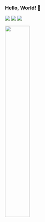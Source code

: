 ### Hello, World! 👋

<a href="https://picturehouse.github.io" target="_blank"><img src="https://img.shields.io/badge/GitHub Page-181717?style=for-the-badge&logo=GitHub&logoColor=white"/></a>
<a href="https://blog.naver.com/picture_house" target="_blank"><img src="https://img.shields.io/badge/Naver Blog-03C75A?style=for-the-badge&logo=Naver&logoColor=white"/></a>
<a href="https://www.linkedin.com/in/yune-cho-2bbbb9225" target="_blank"><img src="https://img.shields.io/badge/LinkedIn-0A66C2?style=for-the-badge&logo=LinkedIn&logoColor=white"/></a>

<div class='container'>
<img style="height: auto; width: 40%;" class="img" src="https://github-readme-stats.vercel.app/api/top-langs/?username=PictureHouse&theme=codeSTACKr&langs_count=8&layout=compact" /></div>
</div>
